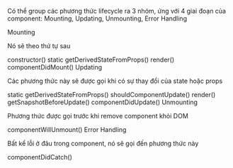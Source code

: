 Có thể group các phương thức lifecycle ra 3 nhóm, ứng với 4 giai đoạn của component: Mounting, Updating, Unmounting, Error Handling

Mounting

Nó sẽ theo thứ tự sau

constructor()
static getDerivedStateFromProps()
render()
componentDidMount()
Updating

Các phương thức này sẽ được gọi khi có sự thay đổi của state hoặc props

static getDerivedStateFromProps()
shouldComponentUpdate()
render()
getSnapshotBeforeUpdate()
componentDidUpdate()
Unmounting

Phương thức được gọi trước khi remove component khỏi DOM

componentWillUnmount()
Error Handling

Bất kể lỗi ở đâu trong component, nó sẽ gọi đến phương thức này

componentDidCatch()